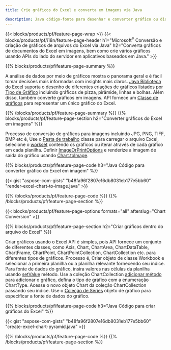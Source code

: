 ```yaml
---
title: Crie gráficos do Excel e converta em imagens via Java

description: Java código-fonte para desenhar e converter gráfico ou diagrama no Microsoft Excel usando a biblioteca Java. 
---
```

{{< blocks/products/pf/feature-page-wrap >}}
{{< blocks/products/pf/i18n/feature-page-header h1="Microsoft<sup>&reg;</sup> Conversão e criação de gráficos de arquivos do Excel via Java" h2="Converta gráficos de documentos do Excel em imagens, bem como crie vários gráficos usando APIs do lado do servidor em aplicativos baseados em Java." >}}


{{% blocks/products/pf/feature-page-summary %}}

A análise de dados por meio de gráficos mostra o panorama geral e é fácil tomar decisões mais informadas com insights mais claros. [Java Biblioteca do Excel](/cells/java/) suporta o desenho de diferentes criações de gráficos listados por [Tipo de Gráfico](https://reference.aspose.com/cells/java/com.aspose.cells/ChartType) incluindo gráficos de pizza, pirâmide, linhas e bolhas. Além disso, também converte gráficos em imagens. API fornece um [Classe de gráficos](https://reference.aspose.com/cells/java/com.aspose.cells/Chart) para representar um único gráfico do Excel.

{{% /blocks/products/pf/feature-page-summary %}}
{{% blocks/products/pf/feature-page-section h2="Converter gráficos do Excel em imagens" %}}

Processo de conversão de gráficos para imagens incluindo JPG, PNG, TIFF, BMP etc é, Use o [Pasta de trabalho](https://reference.aspose.com/java/cells/com.aspose.cells/workbook) classe para carregar o arquivo Excel, selecione o [workset](https://reference.aspose.com/cells/java/com.aspose.cells/worksheet) contendo os gráficos ou iterar através de cada gráfico em cada planilha. Definir [ImageOrPrintOptions](https://reference.aspose.com/cells/java/com.aspose.cells/ImageOrPrintOptions) e renderize a imagem de saída do gráfico usando [Chart.toImage](https://reference.aspose.com/cells/java/com.aspose.cells/chart#toImage(java.io.OutputStream,%20com.aspose.cells.ImageOrPrintOptions)).


{{% blocks/products/pf/feature-page-code h3="Java Código para converter gráfico do Excel em imagem" %}}

{{< gist "aspose-com-gists" "b48fa96f2807e16db8031eb177e5bb60" "render-excel-chart-to-image.java" >}}

{{% /blocks/products/pf/feature-page-code %}}
{{% /blocks/products/pf/feature-page-section %}}

{{< blocks/products/pf/feature-page-options formats="all" afterslug="Chart Conversion" >}}


{{% blocks/products/pf/feature-page-section h2="Criar gráficos dentro do arquivo do Excel" %}}

Criar gráficos usando o Excel API é simples, pois API fornece um conjunto de diferentes classes, como Axis, Chart, ChartArea, ChartDataTable, ChartFrame, ChartPoint, ChartPointCollection, ChartCollection etc. para diferentes tipos de gráficos. Processo é, Criar objeto de classe Workbook e selecionar a primeira planilha ou a planilha relevante fornecendo seu índice. Para fonte de dados do gráfico, insira valores nas células da planilha usando [setValue](https://reference.aspose.com/cells/java/com.aspose.cells/cell#Value) método. Use a coleção ChartCollection [adicionar método](https://reference.aspose.com/cells/java/com.aspose.cells/chartcollection#add(int,%20int,%20int,%20int,%20int)) para adicionar o gráfico, defina o tipo de gráfico com a enumeração ChartType. Acesse o novo objeto Chart da coleção ChartCollection passando seu índice. Use o [Coleção de Séries](https://reference.aspose.com/cells/java/com.aspose.cells/SeriesCollection) objeto de gráfico para especificar a fonte de dados do gráfico.

{{% blocks/products/pf/feature-page-code h3="Java Código para criar gráficos do Excel" %}}

{{< gist "aspose-com-gists" "b48fa96f2807e16db8031eb177e5bb60" "create-excel-chart-pyramid.java" >}}

{{% /blocks/products/pf/feature-page-code %}}
{{% /blocks/products/pf/feature-page-section %}}
